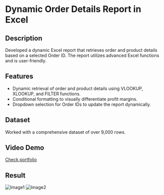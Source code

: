 # Dynamic Order Details Report in Excel

## Description
Developed a dynamic Excel report that retrieves order and product details based on a selected Order ID. The report utilizes advanced Excel functions and is user-friendly.

## Features
- Dynamic retrieval of order and product details using VLOOKUP, XLOOKUP, and FILTER functions.
- Conditional formatting to visually differentiate profit margins.
- Dropdown selection for Order IDs to update the report dynamically.

## Dataset
Worked with a comprehensive dataset of over 9,000 rows.


## Video Demo
[Check portfolio](https://www.kirananalyst.xyz#order-report-section)

## Result
![Image1](https://github.com/user-attachments/assets/a20637d6-4e9f-4193-867c-9428e6dfd69b)
![Image2](https://github.com/user-attachments/assets/30a6790f-8bd0-41c8-bd16-2fb8e549867f)

